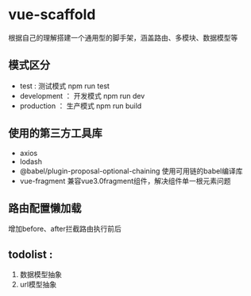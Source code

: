 # vue-scaffold
根据自己的理解搭建一个通用型的脚手架，涵盖路由、多模块、数据模型等

## 模式区分
* test : 测试模式 npm run test
* development ： 开发模式 npm run dev
* production ： 生产模式 npm run build

## 使用的第三方工具库
* axios
* lodash
* @babel/plugin-proposal-optional-chaining 使用可用链的babel编译库
* vue-fragment 兼容vue3.0fragment组件，解决组件单一根元素问题

## 路由配置懒加载
增加before、after拦截路由执行前后

## todolist : 
1. 数据模型抽象
2. url模型抽象